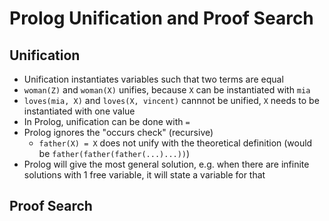 # Prolog Unification and Proof Search
## Unification
- Unification instantiates variables such that two terms are equal
- `woman(Z)` and `woman(X)` unifies, because `X` can be instantiated with `mia`
- `loves(mia, X)` and `loves(X, vincent)` cannnot be unified, `X` needs to be instantiated with one value
- In Prolog, unification can be done with `=`
- Prolog ignores the "occurs check" (recursive)
    - `father(X) = X` does not unify with the theoretical definition (would be `father(father(father(...)...))`)
- Prolog will give the most general solution, e.g. when there are infinite solutions with 1 free variable, it will state a variable for that

## Proof Search
